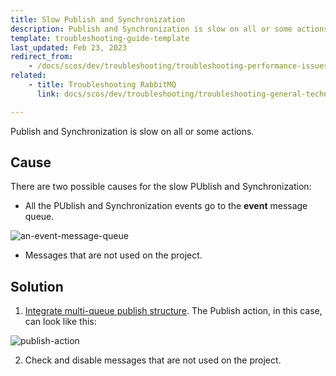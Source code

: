 ```yaml
---
title: Slow Publish and Synchronization
description: Publish and Synchronization is slow on all or some actions.
template: troubleshooting-guide-template
last_updated: Feb 23, 2023
redirect_from:
    - /docs/scos/dev/troubleshooting/troubleshooting-performance-issues/slow-p-and-s.html
related:
    - title: Troubleshooting RabbitMQ
      link: docs/scos/dev/troubleshooting/troubleshooting-general-technical-issues/troubleshooting-rabbitmq/troubleshooting-rabbitmq.html

---
```


Publish and Synchronization is slow on all or some actions.

## Cause

There are two possible causes for the slow PUblish and Synchronization:

* All the PUblish and Synchronization events go to the **event** message queue.

![an-event-message-queue](https://spryker.s3.eu-central-1.amazonaws.com/docs/scos/dev/troubleshooting/troubleshooting-performance-issues/slow-p-and-s/an-event-message-queue.png)

* Messages that are not used on the project.

## Solution

1. [Integrate multi-queue publish structure](/docs/dg/dev/integrate-and-configure/integrating-multi-queue-publish-structure.html).
The Publish action, in this case, can look like this:

![publish-action](https://spryker.s3.eu-central-1.amazonaws.com/docs/scos/dev/troubleshooting/troubleshooting-performance-issues/slow-p-and-s/publish-action.png)

2. Check and disable messages that are not used on the project.